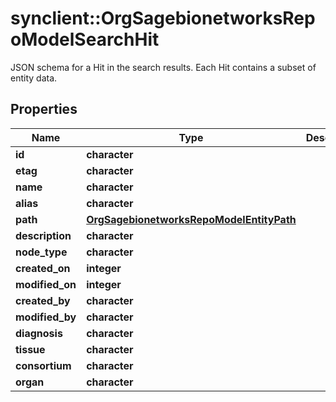 # synclient::OrgSagebionetworksRepoModelSearchHit

JSON schema for a Hit in the search results.  Each Hit contains a subset of entity data.

## Properties
Name | Type | Description | Notes
------------ | ------------- | ------------- | -------------
**id** | **character** |  | [optional] 
**etag** | **character** |  | [optional] 
**name** | **character** |  | [optional] 
**alias** | **character** |  | [optional] 
**path** | [**OrgSagebionetworksRepoModelEntityPath**](org.sagebionetworks.repo.model.EntityPath.md) |  | [optional] 
**description** | **character** |  | [optional] 
**node_type** | **character** |  | [optional] 
**created_on** | **integer** |  | [optional] 
**modified_on** | **integer** |  | [optional] 
**created_by** | **character** |  | [optional] 
**modified_by** | **character** |  | [optional] 
**diagnosis** | **character** |  | [optional] 
**tissue** | **character** |  | [optional] 
**consortium** | **character** |  | [optional] 
**organ** | **character** |  | [optional] 


